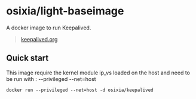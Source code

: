 # osixia/light-baseimage

A docker image to run Keepalived.
> [keepalived.org](http://keepalived.org/)

## Quick start

This image require the kernel module ip_vs loaded on the host and need to be run with : --privileged --net=host

    docker run --privileged --net=host -d osixia/keepalived
